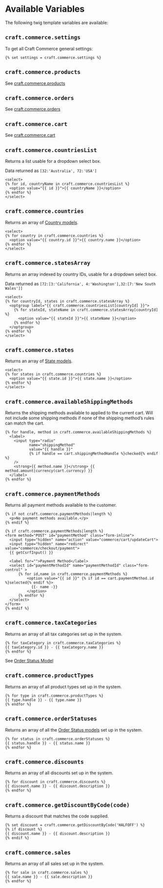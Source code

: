 # Available Variables

The following twig template variables are available:

## `craft.commerce.settings`

To get all Craft Commerce general settings:

```twig
{% set settings = craft.commerce.settings %}
```

## `craft.commerce.products`

See [craft.commerce.products](craft-commerce-products.md)

## `craft.commerce.orders`

See [craft.commerce.orders](craft-commerce-orders.md)

## `craft.commerce.cart`

See [craft.commerce.cart](craft-commerce-cart.md)

## `craft.commerce.countriesList`

Returns a list usable for a dropdown select box.

Data returned as `[32:'Australia', 72:'USA']`

```twig
<select>
{% for id, countryName in craft.commerce.countriesList %}
  <option value="{{ id }}">{{ countryName }}</option>
{% endfor %}
</select>
```

## `craft.commerce.countries`

Returns an array of [Country models](country-model.md).

```twig
<select>
{% for country in craft.commerce.countries %}
  <option value="{{ country.id }}">{{ country.name }}</option>
{% endfor %}
</select>
```

## `craft.commerce.statesArray`

Returns an array indexed by country IDs, usable for a dropdown select box.

Data returned as `[72:[3:'California', 4:'Washington'],32:[7:'New South Wales']]`

```twig
<select>
{% for countryId, states in craft.commerce.statesArray %}
  <optgroup label="{{ craft.commerce.countriesList[countryId] }}">
    {% for stateId, stateName in craft.commerce.statesArray[countryId] %}
      <option value="{{ stateId }}">{{ stateName }}</option>
    {% endfor %}
  </optgroup>
{% endfor %}
</select>
```

## `craft.commerce.states`

Returns an array of [State models](state-model.md).

```twig
<select>
{% for states in craft.commerce.countries %}
  <option value="{{ state.id }}">{{ state.name }}</option>
{% endfor %}
</select>
```

## `craft.commerce.availableShippingMethods`

Returns the shipping methods available to applied to the current cart. Will not include some shipping methods if none of the shipping method’s rules can match the cart.

```twig
{% for handle, method in craft.commerce.availableShippingMethods %}
  <label>
    <input type="radio" 
           name="shippingMethod" 
           value="{{ handle }}"
           {% if handle == cart.shippingMethodHandle %}checked{% endif %}
    />
    <strong>{{ method.name }}</strong> {{ method.amount|currency(cart.currency) }}
  </label>
{% endfor %}
```

## `craft.commerce.paymentMethods`

Returns all payment methods available to the customer.

```twig
{% if not craft.commerce.paymentMethods|length %}
  <p>No payment methods available.</p>
{% endif %}

{% if craft.commerce.paymentMethods|length %}
<form method="POST" id="paymentMethod" class="form-inline">
  <input type="hidden" name="action" value="commerce/cart/updateCart">
  <input type="hidden" name="redirect" value="commerce/checkout/payment">
  {{ getCsrfInput() }}

  <label for="">Payment Method</label>
  <select id="paymentMethodId" name="paymentMethodId" class="form-control" >
      {% for id,name in craft.commerce.paymentMethods %}
          <option value="{{ id }}" {% if id == cart.paymentMethod.id %}selected{% endif %}>
            {{- name -}}
          </option>
      {% endfor %}
  </select>
</form>
{% endif %}
```

## `craft.commerce.taxCategories`

Returns an array of all tax categories set up in the system.

```twig
{% for taxCategory in craft.commerce.taxCategories %}
{{ taxCategory.id }} - {{ taxCategory.name }}
{% endfor %}
```

See [Order Status Model](order-status-model.md)

## `craft.commerce.productTypes`

Returns an array of all product types set up in the system.

```twig
{% for type in craft.commerce.productTypes %}
{{ type.handle }} - {{ type.name }}
{% endfor %}
```

## `craft.commerce.orderStatuses`

Returns an array of all the [Order Status models](order-status-model.md) set up in the system.

```twig
{% for status in craft.commerce.orderStatuses %}
{{ status.handle }} - {{ status.name }}
{% endfor %}
```

## `craft.commerce.discounts`

Returns an array of all discounts set up in the system.

```twig
{% for discount in craft.commerce.discounts %}
{{ discount.name }} - {{ discount.description }}
{% endfor %}
```

## `craft.commerce.getDiscountByCode(code)`

Returns a discount that matches the code supplied.

```twig
{% set discount = craft.commerce.getDiscountByCode('HALFOFF') %}
{% if discount %}
{{ discount.name }} - {{ discount.description }}
{% endif %}
```

## `craft.commerce.sales`

Returns an array of all sales set up in the system.

```twig
{% for sale in craft.commerce.sales %}
{{ sale.name }} - {{ sale.description }}
{% endfor %}
```
